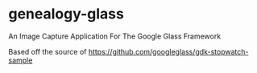 genealogy-glass
===============

An Image Capture Application For The  Google Glass Framework

Based off the source of https://github.com/googleglass/gdk-stopwatch-sample